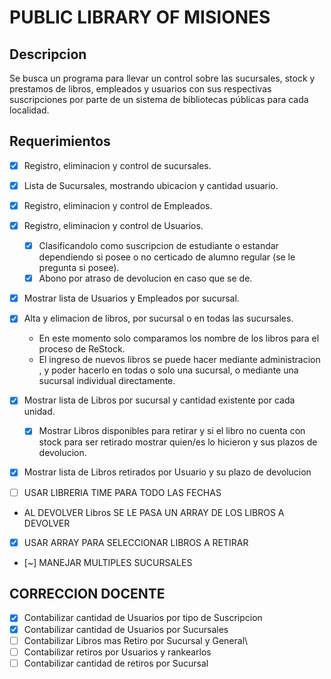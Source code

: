 # PUBLIC LIBRARY OF MISIONES
## Descripcion
Se busca un programa para llevar un control sobre las sucursales, stock y prestamos de libros, empleados y usuarios con sus respectivas suscripciones  por parte de un sistema de bibliotecas públicas para cada localidad. 
## Requerimientos
- [X] Registro, eliminacion y control de sucursales.
- [X] Lista de Sucursales, mostrando ubicacion y cantidad usuario.
- [X] Registro, eliminacion y control de Empleados.
- [X] Registro, eliminacion y control de Usuarios.
	- [X] Clasificandolo como suscripcion de estudiante o estandar dependiendo si posee o no certicado de alumno regular (se le pregunta si posee).
	- [X] Abono por atraso de devolucion en caso que se de. 
- [X] Mostrar lista de Usuarios y Empleados por sucursal.
- [X] Alta y elimacion de libros, por sucursal o en todas las sucursales.
	- En este momento solo comparamos los nombre de los libros para el proceso de ReStock.
	- El ingreso de nuevos libros se puede hacer mediante administracion , y poder hacerlo en todas o solo una sucursal, o mediante una sucursal individual directamente.
- [X] Mostrar lista de Libros por sucursal y cantidad existente por cada unidad.
	- [X] Mostrar Libros disponibles para retirar y si el libro no cuenta con stock para ser retirado mostrar quien/es lo hicieron y sus plazos de devolucion.
- [X] Mostrar lista de Libros retirados por Usuario y su plazo de devolucion

- [ ] USAR LIBRERIA TIME PARA TODO LAS FECHAS
- AL DEVOLVER Libros SE LE PASA UN ARRAY DE LOS LIBROS A DEVOLVER
- [X] USAR ARRAY PARA SELECCIONAR LIBROS A RETIRAR
- [~] MANEJAR MULTIPLES SUCURSALES

## CORRECCION DOCENTE
- [X] Contabilizar cantidad de Usuarios por tipo de Suscripcion  
- [X] Contabilizar cantidad de Usuarios por Sucursales
- [ ] Contabilizar Libros mas Retiro por Sucursal y General\
- [ ] Contabilizar retiros por Usuarios y rankearlos
- [ ] Contabilizar cantidad de retiros por Sucursal